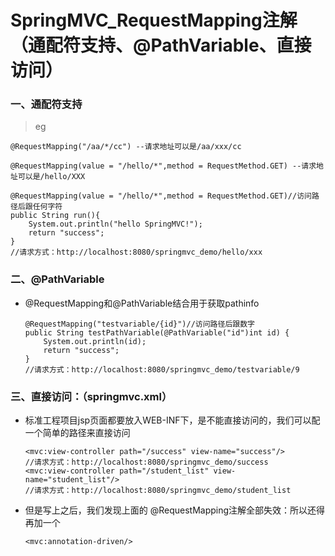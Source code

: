 # SpringMVC_RequestMapping注解（通配符支持、@PathVariable、直接访问）

### 一、通配符支持

   >eg

    @RequestMapping("/aa/*/cc") --请求地址可以是/aa/xxx/cc
    
    @RequestMapping(value = "/hello/*",method = RequestMethod.GET) --请求地址可以是/hello/XXX
    
    @RequestMapping(value = "/hello/*",method = RequestMethod.GET)//访问路径后跟任何字符
    public String run(){
        System.out.println("hello SpringMVC!");
        return "success";
    }
    //请求方式：http://localhost:8080/springmvc_demo/hello/xxx
    

### 二、@PathVariable

* @RequestMapping和@PathVariable结合用于获取pathinfo

      @RequestMapping("testvariable/{id}")//访问路径后跟数字
      public String testPathVariable(@PathVariable("id")int id) {
          System.out.println(id);
          return "success";
      }
      //请求方式：http://localhost:8080/springmvc_demo/testvariable/9
      
### 三、直接访问：（springmvc.xml）

* 标准工程项目jsp页面都要放入WEB-INF下，是不能直接访问的，我们可以配一个简单的路径来直接访问

      <mvc:view-controller path="/success" view-name="success"/>
      //请求方式：http://localhost:8080/springmvc_demo/success
      <mvc:view-controller path="/student_list" view-name="student_list"/>
      //请求方式：http://localhost:8080/springmvc_demo/student_list

* 但是写上之后，我们发现上面的 @RequestMapping注解全部失效：所以还得再加一个

      <mvc:annotation-driven/>


















